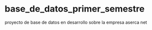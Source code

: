 # base_de_datos_primer_semestre
proyecto de base de datos en desarrollo sobre la empresa aserca net
